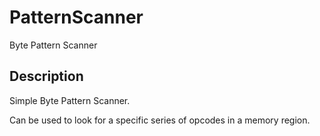 # PatternScanner
Byte Pattern Scanner

## Description
Simple Byte Pattern Scanner.

Can be used to look for a specific series of opcodes in a memory region.
